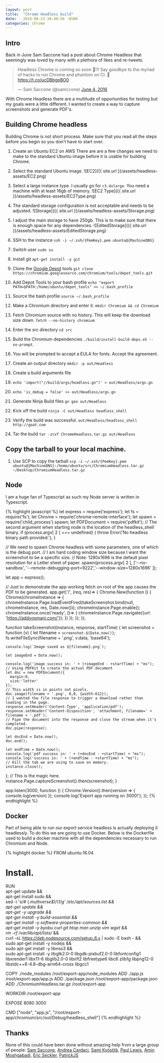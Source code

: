 ```yaml
---
layout: post
title:  "Chrome Headless build"
date:   2016-08-23 20:40:56 -0500
categories: chrome
---
```

## Intro
Back in June Sam Saccone had a post about Chrome Headless that seemingly was loved by many with a plethora of likes and re-tweets.
<blockquote class="twitter-tweet" data-lang="en"><p lang="en" dir="ltr">Headless Chrome is coming so soon 🎪!!! Say goodbye to the myriad of hacks to run Chrome and phantom on CI. 🌊<a href="https://t.co/ucDBbgpBO0">https://t.co/ucDBbgpBO0</a></p>&mdash; Sam Saccone (@samccone) <a href="https://twitter.com/samccone/status/739166801427210240">June 4, 2016</a></blockquote>
<script async src="//platform.twitter.com/widgets.js" charset="utf-8"></script>

With Chrome Headless there are a multitude of opportunities for testing but my goals were a little different.  I wanted to create a way to capture screenshots and generate PDF's.

## Building Chrome headless
Building Chrome is not short process. Make sure that you read all the steps before you begin so you don't have to start over.

1. Create an Ubuntu EC2 on AWS
There are are a few changes we need to make to the standard Ubuntu image before it is usable for building Chrome.

  1. Select the standard Ubuntu image.
![EC2]({{ site.url }}/assets/headless-assets/EC2.png)

  2. Select a large instance type. I usually go for `c3.4xlarge`. You need a machine with at least 16gb of memory.
![EC2 Type]({{ site.url }}/assets/headless-assets/EC2Type.png)

  3. The standard storage configuration is not acceptable and needs to be adjusted.
![Storage]({{ site.url }}/assets/headless-assets/Storage.png)

  4. I adjust the main storage to have 250gb. This is to make sure that there is enough space for any dependencies.
![EditedStorage]({{ site.url }}/assets/headless-assets/EditedStorage.png)

2. SSH to the instance `ssh -i ~/.ssh/{PemKey}.pem ubuntu@{MachineDNS}`

3. Switch user `sudo su`

4. Install git `apt-get install -y git`

5. Clone the [Google Depot][depot] tools `git clone https://chromium.googlesource.com/chromium/tools/depot_tools.git`

6. Add Depot Tools to your bash profile `echo "export PATH=$PATH:/home/ubuntu/depot_tools" >> ~/.bash_profile`

7. Source the bash profile `source ~/.bash_profile`

8. Make a Chromium directory and enter it. `mkdir Chromium && cd Chromium`

9. Fetch Chromium source with no history. This will keep the download size down. `fetch --no-history chromium`

10. Enter the src directory `cd src`

11. Build the Chromium dependencies `./build/install-build-deps.sh --no-prompt`.

12. You will be prompted to accept a EULA for fonts. Accept the agreement.

13. Create an output directory `mkdir -p out/Headless`

14. Create a build arguments file

  1. `echo 'import("//build/args/headless.gn")' > out/Headless/args.gn`

  2. `echo 'is_debug = false' >> out/Headless/args.gn`

15. Generate Ninja Build files `gn gen out/Headless`

16. Kick off the build `ninja -C out/Headless headless_shell`

17. Verify the build was successful. `out/Headless/headless_shell http://goat.com`

18. Tar the build `tar -zcvf ChromeHeadless.tar.gz out/Headless`

## Copy the tarball to your local machine.
1. Use SCP to copy the tarball `scp -i ~/.ssh/{PemKey}.pem ubuntu@{MachineDNS}:/home/ubuntu/src/ChromiumHeadless.tar.gz ~/Desktop/ChromiumHeadless.tar.gz`

## Node
I am a huge fan of Typescript as such my Node server is written in Typescript.

{% highlight javascript %}
let express = require('express');
let fs = require('fs');
let Chrome = require('chrome-remote-interface');
let spawn = require('child_process').spawn;
let PDFDocument = require('pdfkit');
// The second argument when starting node is the location of the headless_shell binary.
if (process.argv[ 2 ] === undefined) {
  throw Error('No headless binary path provided.');
}

// We need to spawn Chrome headless with some parameters, one of which is the debug port.
// I am hard coding window size because I want the screenshot to be a specific size.
// Note: 1280x1696 is the default pixel resolution for a Letter sheet of paper.
spawn(process.argv[ 2 ], ['--no-sandbox', '--remote-debugging-port=9222','--window-size=1280x1696' ]);

let app = express();

// Just to demonstrate the app working fetch on root of the app causes the PDF to be generated.
app.get('/', (req, res)=> {
  Chrome.New(function () {
    Chrome(chromeInstance => {
      chromeInstance.Page.loadEventFired(takeScreenshot.bind(null, chromeInstance, res, Date.now()));
      chromeInstance.Page.enable();
      chromeInstance.once('ready', ()=> {
        chromeInstance.Page.navigate({url: 'https://addyosmani.com/'});
      })
    });
  });
});


function takeScreenshot(instance, response, startTime) {
  let screenshot = function (v) {
    let filename = `screenshot-${Date.now()}`;
    fs.writeFileSync(filename + '.png', v.data, 'base64');

    console.log(`Image saved as ${filename}.png`);

    let imageEnd = Date.now();

    console.log('image success in: ' + (+imageEnd - +startTime) + "ms");
    // Using PDFKit to create the actual PDF document
    let doc = new PDFDocument({
      margin:0,
      size:'letter'
    });
    // This width is in points not pixels.
    doc.image(filename + '.png', 0,0, {width:612});
    // I wanted the file response to trigger a download rather than loading in the page.
    response.setHeader('Content-Type', 'application/pdf');
    response.setHeader('Content-Disposition', 'attachment; filename=' + filename + '.pdf');
    // Pipe the document into the response and close the stream when it's completed.
    doc.pipe(response);

    let docEnd = Date.now();
    doc.end();

    let endTime = Date.now();
    console.log('pdf success in: ' + (+docEnd - +startTime) + "ms");
    console.log('success in: ' + (+endTime - +startTime) + "ms");
    // Kill the tab we are using to save on memory.
    instance.close();
  };
  // This is the magic here.
  instance.Page.captureScreenshot().then(screenshot);
}

app.listen(3000, function () {
  Chrome.Version().then(version => {
    console.log(version)
  });
  console.log('Export app running on 3000!');
});
{% endhighlight %}

## Docker
Part of being able to run our export service headless is actually deploying it headlessly.  To do this we are going to use Docker.
Below is the Dockerfile used to build a docker machine with all the dependencies necessary to run Chromium and Node.

{% highlight docker %}
FROM ubuntu:16.04

# Install.
RUN \
    apt-get update && \
    apt-get install sudo && \
    sed -i 's/# \(.*multiverse$\)/\1/g' /etc/apt/sources.list && \
    apt-get update && \
    apt-get -y upgrade && \
    apt-get install -y build-essential && \
    apt-get install -y software-properties-common && \
    apt-get install -y byobu curl git htop man unzip vim wget && \
    rm -rf /var/lib/apt/lists/* && \
    curl -sL https://deb.nodesource.com/setup_6.x | sudo -E bash - && \
    sudo apt-get install -y nodejs && \
    sudo apt-get install -y libnss3 && \
    sudo apt-get install -y libgtk2.0-0 libgdk-pixbuf2.0-0 libfontconfig1 libxrender1 libx11-6 libglib2.0-0 libxft2 libfreetype6 libc6 zlib1g libpng12-0 libstdc++6-4.8-dbg-arm64-cross libgcc1

COPY ./node_modules /root/export-app/node_modules
ADD ./app.js /root/export-app/app.js
ADD ./package.json /root/export-app/package.json
ADD ./ChromiumHeadless.tar.gz /root/export-app

WORKDIR /root/export-app

EXPOSE 8080 3000

CMD ["node", "app.js", "/root/export-app/chromium/src/out/Debug/headless_shell"]
{% endhighlight %}


## Thanks
None of this could have been done without amazing help from a large group of people:
[Sam Saccone][sams], [Andrea Cardaci][andrea], [Sami Kyöstilä][sami], [Paul Lewis][paull], [Amin Moshgabadi][amin], [Eric Seckler][eric], [PatrickJS][patrick]

[patrick]: https://angularclass.com/
[eric]: https://www.linkedin.com/in/ericseckler
[amin]: https://www.linkedin.com/in/amoshg
[paull]: https://aerotwist.com/
[sami]: http://www.unrealvoodoo.org/
[andrea]: https://cyrus-and.github.io/
[sams]: http://github.com/sami
[depot]: https://commondatastorage.googleapis.com/chrome-infra-docs/flat/depot_tools/docs/html/depot_tools_tutorial.html#_setting_up